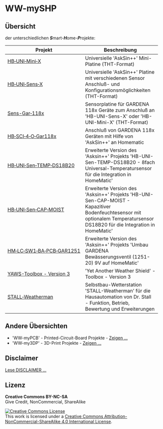 # WW-mySHP

## Übersicht

der unterschiedlichen <b>_S_</b>mart-<b>_H_</b>ome-<b>_P_</b>rojekte:

| **Projekt** | **Beschreibung** |
| --- | --- |
| [HB‑UNI‑Mini‑X](./SHP_HB-UNI-Mini-X/README.md "Zeigen ...") | Universielle 'AskSin++' Mini-Platine (THT-Format) |
| [HB‑UNI‑Sens‑X](./SHP_HB-UNI-Sens-X/README.md "Zeigen ...") | Universielle 'AskSin++' Platine mit verschiedenen Sensor Anschluß- und Konfigurationsmöglichkeiten (THT-Format) |
| [Sens-Gar‑118x](./SHP_Sens-Gar-118x/README.md "Zeigen ...") | Sensorplatine für GARDENA 118x Geräte zum Anschluß an 'HB-UNI-Sens-X' oder 'HB-UNI-Mini-X' (THT-Format) |
| [HB‑SCI‑4‑O‑Gar118x](./SHP_HB-SCI-4-O-Gar118x/README.md "Zeigen ...") | Anschluß von GARDENA 118x Geräten mit Hilfe von 'AskSin++' an Homematic |
| [HB‑UNI‑Sen‑TEMP‑DS18B20](./SHP_HB-UNI-Sen-TEMP-DS18B20/README.md "Zeigen ...") | Erweiterte Version des 'Asksin++' Projekts 'HB-UNI-Sen-TEMP-DS18B20 - 8fach Universal-Temperatursensor für die Integration in HomeMatic' |
| [HB‑UNI‑Sen‑CAP‑MOIST](./SHP_HB-UNI-Sen-CAP-MOIST/README.md "Zeigen ...") | Erweiterte Version des 'Asksin++' Projekts 'HB-UNI-Sen-CAP-MOIST - Kapazitiver Bodenfeuchtesensor mit optionalem Temperatursensor DS18B20 für die Integration in HomeMatic' |
| [HM‑LC‑SW1‑BA‑PCB‑GAR1251](./SHP_HM-LC-SW1-BA-PCB-GAR1251/README.md "Zeigen ...") | Erweiterte Version des 'Asksin++' Projekts 'Umbau GARDENA Bewässerungsventil (1251-20) 9V auf HomeMatic' |
| [YAWS-Toolbox - Version 3](./SHP_YAWS/README.md "Zeigen ...") | 'Yet Another Weather Shield' - Toolbox - Version 3 |
| [STALL‑Weatherman](./SHP_Weatherman/README.md "Zeigen ...") | Selbstbau-Wetterstation 'STALL-Weatherman' für die Hausautomation von Dr. Stall - Funktion, Betrieb, Bewertung und Erweiterungen |

## Andere Übersichten
- 'WW-myPCB' - Printed-Circuit-Board Projekte - [Zeigen ...](https://github.com/wolwin/WW-myPCB/blob/master/README.md)
- 'WW-my3DP' - 3D-Print Projekte - [Zeigen ...](https://github.com/wolwin/WW-my3DP/blob/master/README.md)

## Disclaimer
[Lese DISCLAIMER ...](DISCLAIMER.md "Lesen ...")

## Lizenz

**Creative Commons BY-NC-SA**<br>
Give Credit, NonCommercial, ShareAlike

<a rel="license" href="http://creativecommons.org/licenses/by-nc-sa/4.0/"><img alt="Creative Commons License" style="border-width:0" src="https://i.creativecommons.org/l/by-nc-sa/4.0/88x31.png" /></a><br />This work is licensed under a <a rel="license" href="http://creativecommons.org/licenses/by-nc-sa/4.0/">Creative Commons Attribution-NonCommercial-ShareAlike 4.0 International License</a>.
